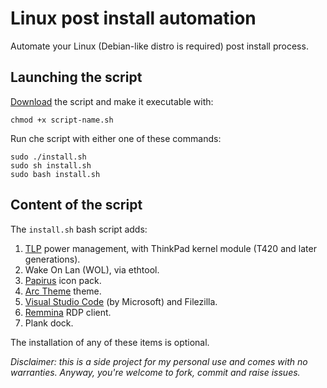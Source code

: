 # Linux post install automation
Automate your Linux (Debian-like distro is required) post install process.

## Launching the script
[Download](https://raw.githubusercontent.com/ggardin/linux-post-install/master/install.sh) the script and make it executable with:

    chmod +x script-name.sh

Run che script with either one of these commands:

    sudo ./install.sh
    sudo sh install.sh
    sudo bash install.sh

## Content of the script
The `install.sh` bash script adds:

1. [TLP](https://linrunner.de/tlp/index.html) power management, with ThinkPad kernel module (T420 and later generations).
1. Wake On Lan (WOL), via ethtool.
1. [Papirus](https://github.com/PapirusDevelopmentTeam/papirus-icon-theme) icon pack.
1. [Arc Theme](https://github.com/jnsh/arc-theme) theme.
1. [Visual Studio Code](https://code.visualstudio.com/) (by Microsoft) and Filezilla.
1. [Remmina](https://remmina.org/) RDP client.
1. Plank dock.

The installation of any of these items is optional.

_Disclaimer: this is a side project for my personal use and comes with no warranties. Anyway, you're welcome to fork, commit and raise issues._

